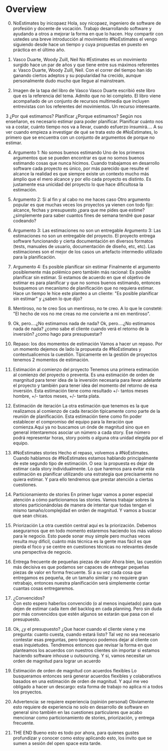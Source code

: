 # Overview

0.  NoEstimates by inicopaez
	Hola, soy nicopaez, ingeniero de software de profesión y docente de vocación. Trabajo desarrollando software y ayudando a otros a mejorar la forma en que lo hacen. Hoy compartir con ustedes una breve introducción al movimiento #NoEstimates el vengo siguiendo desde hace un tiempo y cuya propuestas en puesto en práctica en el último año.

1.	Vasco Duarte, Woody Zuill, Neil
	No #Estimates es un movimiento surgido hace un par de años y que tiene entre sus máximos referentes a: Vasco Duarte, Woody Zuill, Neil. Con el correr del tiempo han ido ganando ciertos adeptos y su popularidad ha crecido, aunque personalmente dudo mucho que llegue al mainstream.

2.	Imagen de la tapa del libro de Vasco
	Vasco Duarte escribió este libro que es la referencia del tema. Admito que no lei completo. El libro viene acompañado de un conjunto de recursos multimedia que incluyen entrevistas con los referentes del movimientos. Un recurso interesante.

3	¿Por qué estimamos? Planificar
	¿Porque estimamos? Según nos enseñaron, es necesario estimar para poder planificar. Planificar cuánto nos va a costar, cuánto tiempo nos va a llevar, cuando esfuerzo insumirá.... 
	A su ver cuando empieza a investigar de qué se trata esto de #NoEstimates, lo primero que se encuentra con un conjunto de argumentos de porque no estimar.

4.  Argumento 1: No somos buenos estimando
	Uno de los primeros argumentos que se pueden encontrar es que no somos buenos estimando cosas que nunca hicimos. Cuando trabajamos en desarrollo software cada proyecto es único, por más parecido que resulte el alcance la realidad es que siempre existe un contexto mucho más ámplio que el mero alcance y por ello cada proyecto es distinto. Es justamente esa unicidad del proyecto lo que hace dificultosa la estimación.

5.	Argumento 2: Si al fin y al cabo no me haces caso
	Otro argumento popular es que muchas veces los proyectos ya vienen con todo fijo: alcance, fechas y presupuesto ¿para que me pides que estime? ¿simplemente para saber cuantos fines de semana tendré que pasar codeando?

6.	Argumento 3: Las estimaciones no son un entregable
	Argumento 3: Las estimaciones no son un entregable del proyecto. El proyecto entrega software funcionando y cierta documentación en diversos formatos (tests, manuales de usuario, documentación de diseño, etc, etc). Las estimaciones son el mejor de los casos un artefacto intermedio utilizado para la planificación.

7.	Argumento 4: Es posible planificar sin estimar
	Finalmente el argumento posiblemente más polémico pero también más racional: Es posible planificar sin estimar. Si estamos de acuerdo en que el objetivo de estimar es para planificar y que no somos buenos estimando, entonces busquemos un mecanismo de planificación que no requiera estimar. Hace un tiempo le hice este planteo a un cliente: "Es posible planificar sin estimar" y ¿saben lo que dijo?

8.	Mentiroso, no te creo
	Sos un mentiroso, no te creo. A lo que le consteté: "El hecho de vos no me creas no me convierte a mi en mentiroso". 

9.	Ok, pero....¿No estimamos nada de nada?
	Ok, pero....¿No estimamos nada de nada? ¿como sabe el cliente cuando verá el retorno de la inversión? ¿como hago para presupuestar?

10.	Repaso: los dos momentos de estimación
	Vamos a hacer un repaso. Por un momento dejemos de lado la propuesta de #NoEstimates y contextualicemos la cuestión. Típicamente en la gestión de proyectos tenemos 2 momentos de estimación.

11.	Estimación al comienzo del proyecto
	Tenemos una primera estimación al comienzo del proyecto o preventa. Es una estimación de orden de margnitud para tener idea de la inversión necesaria para llevar adelante el proyecto y también para tener idea del momento del retorno de esa inversión. Esta estimación tiene como resultado +/- tantos meses hombre, +/- tantos meses, +/- tanta plata.

12. Estimación de iteración
	La otra estimación que tenemos es la que realizamos al comienzo de cada iteración típicamente como parte de la reunión de planificación. Esta estimación tiene como fin poder establecer el compromiso del equipo para la iteración que comienza.Aqui ya no buscamos un ónde de magnitud sino que en general intentaremos asociar un número a cada story. Ese número podrá representar horas, story points o alguna otra unidad elegida por el equipo.

13. #NoEstimates stories
	Hecho el repaso, volvemos a #NoEstimates. Cuando hablamos de #NoEstimates estamos hablando principalmente de este segundo tipo de estimación. O sea: la propuesta es dejar de estimar cada story individualmente. Lo que haremos para evitar esta estimación es planificar utilizando una estrategia que precisamente no quiera estimar. Y para ello tendremos que prestar atención a ciertas cuestiones.


14. Particionamiento de stories
	En primer lugar vamos a poner especial atención a cómo particionamos las stories. Vamos trabajar sobres la stories particionándolas de manera de intentar que todas tengan el mismo tamaño/complejidad en orden de magnitud. Y vamos a buscar que sean chicas.

15. Priorización
	La otra cuestión central aquí es la priorización. Debemos asegurarnos que en todo momento estaremos haciendo los más valioso para le negocio. Esto puede sonar muy simple pero muchas veces resulta muy dificil, cuánto más técnica es la gente mas fácil es que pierda el foco y se centre en cuestiones técnicas no relevantes desde una perspectiva de negocio.

16. Entrega frecuente de pequeñas piezas de valor
	Ahora bien, las cuestión más decisiva es que podamos ser capaces de entregar pequeñas piezas de valor en forma frecuente. Si a su vez cada cosa que entregamos es pequeña, de un tamaño similar y no requiere gran retrabajo, entonces nuestra planificación será simplemente contar cuantas cosas entregaremos. 

15. ¿Convencidos?	
	Con esto espero haberlos convencido (o al menos inquietado) para que dejen de estimar cada item del backlog en cada planning. Pero sin duda por más convencidos que estén algunos se estarán que pasa con el presupuesto.


17. Ok, ¿y el presupuesto?
	¿Que hacer cuando el cliente viene y me pregunta: cuanto cuesta, cuando estará listo? Tal vez no sea necesario contestar esas preguntas, pero tampoco podemos dejar al cliente con esas inquietudes. Tendremos entonces que revisar la forma en que planteamos los acuerdos con nuestros clientes sin importar si estamos haciendo software inhouse u outsourcing. 
	Y si, vamos necesitar un orden de magnitud para lograr un acuerdo

18. Estimación de orden de magnitud con acuerdos flexibles
	Lo busqueramos entonces será generar acuerdos flexibles y colaborativos basados en una estimación de orden de magnitud. Y aquí me veo obligado a hacer un descargo: esta forma de trabajo no aplica ni a todos los proyectos.

19. Advertencia: se requiere experiencia (opinión personal)
	Obviamente esto requiere de experiencia no solo en desarrollo de software en general sino también en las cuestiones particulares que acabo mencionar como particionamiento de stories, priorización, y entrega frecuente.


21. THE END
	Bueno esto es todo por ahora, para quienes gustes profundizar y conocer como estoy aplicando esto, los invito que se sumen a sesión del open space esta tarde.


	
